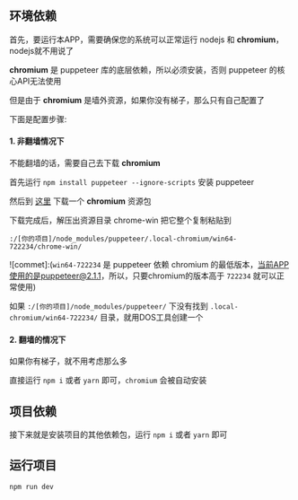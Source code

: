 ## 环境依赖
首先，要运行本APP，需要确保您的系统可以正常运行 nodejs 和 **chromium**，nodejs就不用说了

**chromium** 是 puppeteer 库的底层依赖，所以必须安装，否则 puppeteer 的核心API无法使用

但是由于 **chromium** 是墙外资源，如果你没有梯子，那么只有自己配置了

下面是配置步骤:

#### 1. 非翻墙情况下

不能翻墙的话，需要自己去下载 **chromium**

首先运行 `npm install puppeteer --ignore-scripts` 安装 puppeteer

然后到 [这里](https://chromium.en.lo4d.com/download) 下载一个 **chromium** 资源包

下载完成后，解压出资源目录 chrome-win 把它整个复制粘贴到 

`:/[你的项目]/node_modules/puppeteer/.local-chromium/win64-722234/chrome-win/`

![commet]:(`win64-722234` 是 puppeteer 依赖 chromium 的最低版本，当前APP使用的是puppeteer@2.1.1，所以，只要chromium的版本高于 `722234`  就可以正常使用)

如果 `:/[你的项目]/node_modules/puppeteer/` 下没有找到 `.local-chromium/win64-722234/` 目录，就用DOS工具创建一个

#### 2. 翻墙的情况下

如果你有梯子，就不用考虑那么多

直接运行 `npm i` 或者 `yarn` 即可，`chromium` 会被自动安装

## 项目依赖
接下来就是安装项目的其他依赖包，运行 `npm i` 或者 `yarn` 即可
## 运行项目
`npm run dev`
